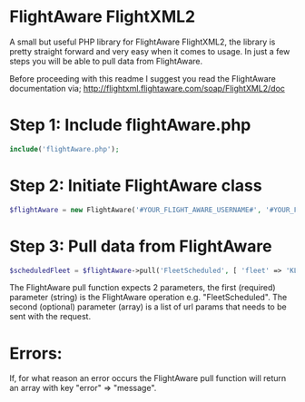 # FlightAware FlightXML2
A small but useful PHP library for FlightAware FlightXML2, the library is pretty straight forward and very easy when it comes to usage. In just a few steps you will be able to pull data from FlightAware.

Before proceeding with this readme I suggest you read the FlightAware documentation via;
http://flightxml.flightaware.com/soap/FlightXML2/doc

# Step 1: Include flightAware.php
```php
include('flightAware.php');
```
# Step 2: Initiate FlightAware class
```php
$flightAware = new FlightAware('#YOUR_FLIGHT_AWARE_USERNAME#', '#YOUR_FLIGHT_AWARE_API_KEY#');
```
# Step 3: Pull data from FlightAware
```php
$scheduledFleet = $flightAware->pull('FleetScheduled', [ 'fleet' => 'KLM' ] );
```
The FlightAware pull function expects 2 parameters, the first (required) parameter (string) is the FlightAware operation e.g. "FleetScheduled". The second (optional) parameter (array) is a list of url params that needs to be sent with the request.

# Errors:
If, for what reason an error occurs the FlightAware pull function will return an array with key "error" => "message".
